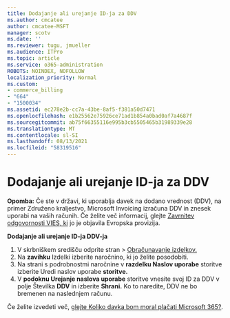 ```yaml
---
title: Dodajanje ali urejanje ID-ja za DDV
ms.author: cmcatee
author: cmcatee-MSFT
manager: scotv
ms.date: ''
ms.reviewer: tugu, jmueller
ms.audience: ITPro
ms.topic: article
ms.service: o365-administration
ROBOTS: NOINDEX, NOFOLLOW
localization_priority: Normal
ms.custom:
- commerce_billing
- "664"
- "1500034"
ms.assetid: ec278e2b-cc7a-43be-8af5-f381a50d7471
ms.openlocfilehash: e1b25562e75926ce71ad1b854a0bad0af7a4687f
ms.sourcegitcommit: ab75f66355116e995b3cb5505465b31989339e28
ms.translationtype: MT
ms.contentlocale: sl-SI
ms.lasthandoff: 08/13/2021
ms.locfileid: "58319516"
---
```

# <a name="how-to-add-or-edit-a-vatid"></a>Dodajanje ali urejanje ID-ja za DDV

**Opomba:** Če ste v državi, ki uporablja davek na dodano vrednost (DDV), na primer Združeno kraljestvo, Microsoft Invoicing izračuna DDV in znesek uporabi na vaših računih. Če želite več informacij, glejte [Zavrnitev odgovornosti VIES, ki](https://go.microsoft.com/fwlink/p/?LinkID=841741) jo je objavila Evropska provizija.

**Dodajanje ali urejanje ID-ja DDV-ja**

1. V skrbniškem središču  odprite stran \> [Obračunavanje izdelkov.](https://go.microsoft.com/fwlink/p/?linkid=842054)
2. Na **zavihku** Izdelki izberite naročnino, ki jo želite posodobiti.
3. Na strani s podrobnostmi naročnine v **razdelku Naslov uporabe** storitve izberite Uredi naslov uporabe **storitve.**
4. V **podoknu Urejanje naslova uporabe** storitve vnesite svoj ID za DDV v polje Številka **DDV** in izberite **Shrani.** Ko to naredite, DDV ne bo bremenen na naslednjem računu.

Če želite izvedeti več, [glejte Koliko davka bom moral plačati Microsoft 365?](https://docs.microsoft.com/microsoft-365/commerce/billing-and-payments/tax-information#what-tax-will-i-be-charged).